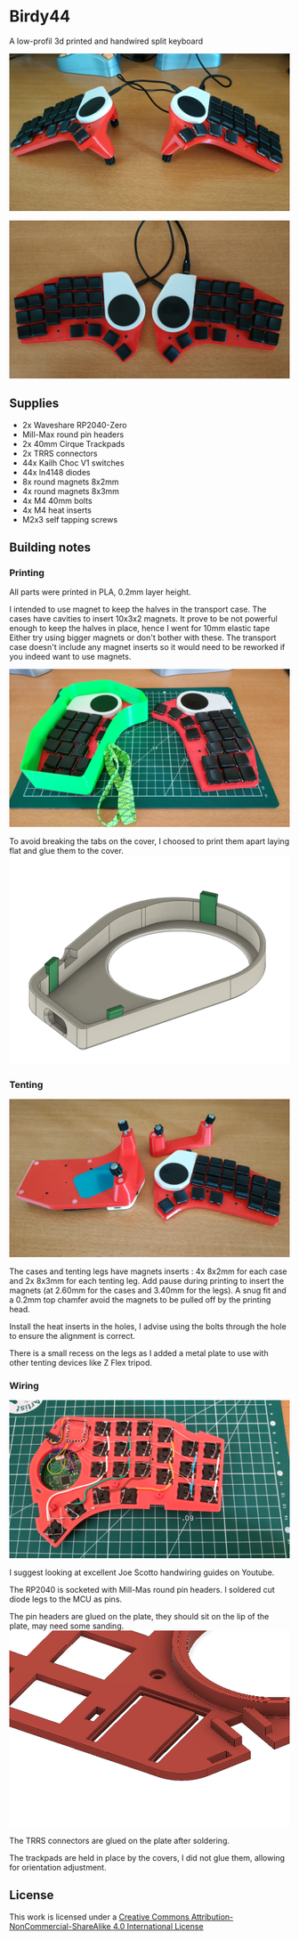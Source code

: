 # Birdy44

A low-profil 3d printed and handwired split keyboard

![Birdy44](./img/First.png)

![Top](./img/Top.png)

## Supplies

-   2x Waveshare RP2040-Zero
-   Mill-Max round pin headers
-   2x 40mm Cirque Trackpads
-   2x TRRS connectors
-   44x Kailh Choc V1 switches
-   44x ln4148 diodes
-   8x round magnets 8x2mm
-   4x round magnets 8x3mm
-   4x M4 40mm bolts
-   4x M4 heat inserts
-   M2x3 self tapping screws

## Building notes

### Printing

All parts were printed in PLA, 0.2mm layer height.

I intended to use magnet to keep the halves in the transport case. The cases have cavities to insert 10x3x2 magnets.
It prove to be not powerful enough to keep the halves in place, hence I went for 10mm elastic tape
Either try using bigger magnets or don't bother with these.
The transport case doesn't include any magnet inserts so it would need to be reworked if you indeed want to use magnets.

![Transport](./img/Transport.png)

To avoid breaking the tabs on the cover, I choosed to print them apart laying flat and glue them to the cover.
![Cover](./img/Cover.png)

### Tenting

![Tenting](./img/Tenting.png)

The cases and tenting legs have magnets inserts : 4x 8x2mm for each case and 2x 8x3mm for each tenting leg.
Add pause during printing to insert the magnets (at 2.60mm for the cases and 3.40mm for the legs).
A snug fit and a 0.2mm top chamfer avoid the magnets to be pulled off by the printing head.

Install the heat inserts in the holes, I advise using the bolts through the hole to ensure the alignment is correct.

There is a small recess on the legs as I added a metal plate to use with other tenting devices like Z Flex tripod.

### Wiring

![Wiring](./img/wiring.png)

I suggest looking at excellent Joe Scotto handwiring guides on Youtube.

The RP2040 is socketed with Mill-Mas round pin headers. I soldered cut diode legs to the MCU as pins.

The pin headers are glued on the plate, they should sit on the lip of the plate, may need some sanding.
![Plate](./img/Plate-Header.png)

The TRRS connectors are glued on the plate after soldering.

The trackpads are held in place by the covers, I did not glue them, allowing for orientation adjustment.

## License

This work is licensed under a <a rel="license" href="http://creativecommons.org/licenses/by-nc-sa/4.0/">Creative Commons Attribution-NonCommercial-ShareAlike 4.0 International License</a>
